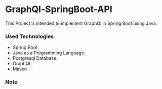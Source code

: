# GraphQl-SpringBoot-API
This Project is intended to implement GraphQl in Spring Boot using Java.

### Used Technologies
- Spring Boot.
- Java as a Programming Language. 
- Postgresql Database.
- GraphQL.
- Maven

### Note
